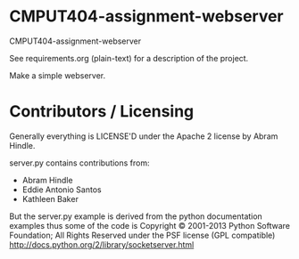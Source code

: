 CMPUT404-assignment-webserver
=============================

CMPUT404-assignment-webserver

See requirements.org (plain-text) for a description of the project.

Make a simple webserver.

Contributors / Licensing
========================

Generally everything is LICENSE'D under the Apache 2 license by Abram Hindle.

server.py contains contributions from:

* Abram Hindle
* Eddie Antonio Santos
* Kathleen Baker

But the server.py example is derived from the python documentation
examples thus some of the code is Copyright © 2001-2013 Python
Software Foundation; All Rights Reserved under the PSF license (GPL
compatible) http://docs.python.org/2/library/socketserver.html


